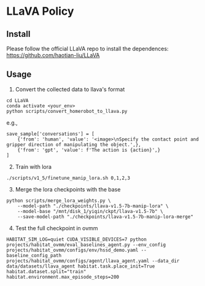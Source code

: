 # LLaVA Policy

## Install

Please follow the official LLaVA repo to install the dependences: https://github.com/haotian-liu/LLaVA

## Usage

1. Convert the collected data to llava's format

```
cd LLaVA
conda activate <your_env>
python scripts/convert_homerobot_to_llava.py
```

e.g.,
```
save_sample['conversations'] = [
    {'from': 'human', 'value': '<image>\nSpecify the contact point and gripper direction of manipulating the object.',},
    {'from': 'gpt', 'value': f'The action is {action}',}
]
```

2. Train with lora
```
./scripts/v1_5/finetune_manip_lora.sh 0,1,2,3
```

3. Merge the lora checkpoints with the base

```
python scripts/merge_lora_weights.py \
    --model-path "./checkpoints/llava-v1.5-7b-manip-lora" \
    --model-base "/mnt/disk_1/yiqin/ckpt/llava-v1.5-7b" \
    --save-model-path "./checkpoints/llava-v1.5-7b-manip-lora-merge"
```

4. Test the full checkpoint in ovmm
```
HABITAT_SIM_LOG=quiet CUDA_VISIBLE_DEVICES=7 python projects/habitat_ovmm/eval_baselines_agent.py --env_config projects/habitat_ovmm/configs/env/hssd_demo.yaml --baseline_config_path projects/habitat_ovmm/configs/agent/llava_agent.yaml --data_dir data/datasets/llava_agent habitat.task.place_init=True habitat.dataset.split="train" habitat.environment.max_episode_steps=200
```

